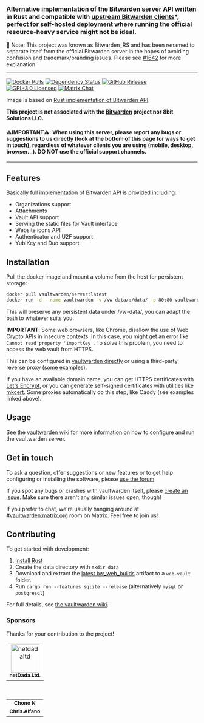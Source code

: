 ### Alternative implementation of the Bitwarden server API written in Rust and compatible with [upstream Bitwarden clients](https://bitwarden.com/#download)*, perfect for self-hosted deployment where running the official resource-heavy service might not be ideal.

📢 Note: This project was known as Bitwarden_RS and has been renamed to separate itself from the official Bitwarden server in the hopes of avoiding confusion and trademark/branding issues. Please see [#1642](https://github.com/dani-garcia/vaultwarden/discussions/1642) for more explanation.

---

[![Docker Pulls](https://img.shields.io/docker/pulls/vaultwarden/server.svg)](https://hub.docker.com/r/vaultwarden/server)
[![Dependency Status](https://deps.rs/repo/github/dani-garcia/vaultwarden/status.svg)](https://deps.rs/repo/github/dani-garcia/vaultwarden)
[![GitHub Release](https://img.shields.io/github/release/dani-garcia/vaultwarden.svg)](https://github.com/dani-garcia/vaultwarden/releases/latest)
[![GPL-3.0 Licensed](https://img.shields.io/github/license/dani-garcia/vaultwarden.svg)](https://github.com/dani-garcia/vaultwarden/blob/master/LICENSE.txt)
[![Matrix Chat](https://img.shields.io/matrix/vaultwarden:matrix.org.svg?logo=matrix)](https://matrix.to/#/#vaultwarden:matrix.org)

Image is based on [Rust implementation of Bitwarden API](https://github.com/dani-garcia/vaultwarden).

**This project is not associated with the [Bitwarden](https://bitwarden.com/) project nor 8bit Solutions LLC.**

#### ⚠️**IMPORTANT**⚠️: When using this server, please report any bugs or suggestions to us directly (look at the bottom of this page for ways to get in touch), regardless of whatever clients you are using (mobile, desktop, browser...). DO NOT use the official support channels.

---

## Features

Basically full implementation of Bitwarden API is provided including:

 * Organizations support
 * Attachments
 * Vault API support
 * Serving the static files for Vault interface
 * Website icons API
 * Authenticator and U2F support
 * YubiKey and Duo support

## Installation
Pull the docker image and mount a volume from the host for persistent storage:

```sh
docker pull vaultwarden/server:latest
docker run -d --name vaultwarden -v /vw-data/:/data/ -p 80:80 vaultwarden/server:latest
```
This will preserve any persistent data under /vw-data/, you can adapt the path to whatever suits you.

**IMPORTANT**: Some web browsers, like Chrome, disallow the use of Web Crypto APIs in insecure contexts. In this case, you might get an error like `Cannot read property 'importKey'`. To solve this problem, you need to access the web vault from HTTPS. 

This can be configured in [vaultwarden directly](https://github.com/dani-garcia/vaultwarden/wiki/Enabling-HTTPS) or using a third-party reverse proxy ([some examples](https://github.com/dani-garcia/vaultwarden/wiki/Proxy-examples)).

If you have an available domain name, you can get HTTPS certificates with [Let's Encrypt](https://letsencrypt.org/), or you can generate self-signed certificates with utilities like [mkcert](https://github.com/FiloSottile/mkcert). Some proxies automatically do this step, like Caddy (see examples linked above).

## Usage
See the [vaultwarden wiki](https://github.com/dani-garcia/vaultwarden/wiki) for more information on how to configure and run the vaultwarden server.

## Get in touch
To ask a question, offer suggestions or new features or to get help configuring or installing the software, please [use the forum](https://vaultwarden.discourse.group/).

If you spot any bugs or crashes with vaultwarden itself, please [create an issue](https://github.com/dani-garcia/vaultwarden/issues/). Make sure there aren't any similar issues open, though!

If you prefer to chat, we're usually hanging around at [#vaultwarden:matrix.org](https://matrix.to/#/#vaultwarden:matrix.org) room on Matrix. Feel free to join us!

## Contributing
To get started with development:

1. [Install Rust](https://www.rust-lang.org/tools/install)
2. Create the data directory with `mkdir data`
3. Download and extract the [latest bw_web_builds](https://github.com/dani-garcia/bw_web_builds/releases/latest) artifact to a `web-vault` folder.
4. Run `cargo run --features sqlite --release` (alternatively `mysql` or `postgresql`)

For full details, see [the vaultwarden wiki](https://github.com/dani-garcia/vaultwarden/wiki/Building-binary).

### Sponsors
Thanks for your contribution to the project!

<table>
  <tr>
    <td align="center">
      <a href="https://github.com/netdadaltd">
        <img src="https://avatars.githubusercontent.com/u/77323954?s=75&v=4" width="75px;" alt="netdadaltd"/>
        <br />
        <sub><b>netDada Ltd.</b></sub>
      </a>
  </td>
  </tr>
</table>

<br/>

<table>
  <tr>
    <td align="center">
      <a href="https://github.com/Gyarbij" style="width: 75px">
        <sub><b>Chono N</b></sub>
      </a>
    </td>
  </tr>
  <tr>
    <td align="center">
       <a href="https://github.com/themightychris">
        <sub><b>Chris Alfano</b></sub>
      </a>
    </td>
  </tr>
</table>
